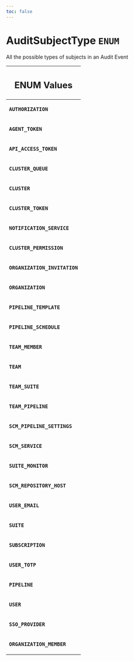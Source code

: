 ```yaml
---
toc: false
---
```

<!--
  _____   ____    _   _  ____ _______   ______ _____ _____ _______
  |  __  / __   |  | |/ __ __   __| |  ____|  __ _   _|__   __|
  | |  | | |  | | |  | | |  | | | |    | |__  | |  | || |    | |
  | |  | | |  | | | . ` | |  | | | |    |  __| | |  | || |    | |
  | |__| | |__| | | |  | |__| | | |    | |____| |__| || |_   | |
  |_____/ ____/  |_| _|____/  |_|    |______|_____/_____|  |_|
  This file is auto-generated by script/generate_graphql_api_content.sh,
  please build the schema.json by running `rails api:graph:export`
  with https://github.com/buildkite/buildkite/,
  replace the content in data/graphql_data_schema.json
  and run the generation script `./scripts/generate-graphql-api-content.sh`.
-->
<!-- vale off -->
<h1 class="has-pills" data-algolia-exclude>
  AuditSubjectType
  <span class="pill pill--enum pill--normal-case pill--large"><code>ENUM</code></span>
</h1>
<!-- vale on -->


<p>All the possible types of subjects in an Audit Event</p>










<table class="responsive-table responsive-table--single-column-rows">
  <thead>
    <th>
      <h2 data-algolia-exclude>ENUM Values</h2>
    </th>
  </thead>
  <tbody>
    <tr><td><p><strong><code>AUTHORIZATION</code></strong></p></td></tr><tr><td><p><strong><code>AGENT_TOKEN</code></strong></p></td></tr><tr><td><p><strong><code>API_ACCESS_TOKEN</code></strong></p></td></tr><tr><td><p><strong><code>CLUSTER_QUEUE</code></strong></p></td></tr><tr><td><p><strong><code>CLUSTER</code></strong></p></td></tr><tr><td><p><strong><code>CLUSTER_TOKEN</code></strong></p></td></tr><tr><td><p><strong><code>NOTIFICATION_SERVICE</code></strong></p></td></tr><tr><td><p><strong><code>CLUSTER_PERMISSION</code></strong></p></td></tr><tr><td><p><strong><code>ORGANIZATION_INVITATION</code></strong></p></td></tr><tr><td><p><strong><code>ORGANIZATION</code></strong></p></td></tr><tr><td><p><strong><code>PIPELINE_TEMPLATE</code></strong></p></td></tr><tr><td><p><strong><code>PIPELINE_SCHEDULE</code></strong></p></td></tr><tr><td><p><strong><code>TEAM_MEMBER</code></strong></p></td></tr><tr><td><p><strong><code>TEAM</code></strong></p></td></tr><tr><td><p><strong><code>TEAM_SUITE</code></strong></p></td></tr><tr><td><p><strong><code>TEAM_PIPELINE</code></strong></p></td></tr><tr><td><p><strong><code>SCM_PIPELINE_SETTINGS</code></strong></p></td></tr><tr><td><p><strong><code>SCM_SERVICE</code></strong></p></td></tr><tr><td><p><strong><code>SUITE_MONITOR</code></strong></p></td></tr><tr><td><p><strong><code>SCM_REPOSITORY_HOST</code></strong></p></td></tr><tr><td><p><strong><code>USER_EMAIL</code></strong></p></td></tr><tr><td><p><strong><code>SUITE</code></strong></p></td></tr><tr><td><p><strong><code>SUBSCRIPTION</code></strong></p></td></tr><tr><td><p><strong><code>USER_TOTP</code></strong></p></td></tr><tr><td><p><strong><code>PIPELINE</code></strong></p></td></tr><tr><td><p><strong><code>USER</code></strong></p></td></tr><tr><td><p><strong><code>SSO_PROVIDER</code></strong></p></td></tr><tr><td><p><strong><code>ORGANIZATION_MEMBER</code></strong></p></td></tr>
  </tbody>
</table>
